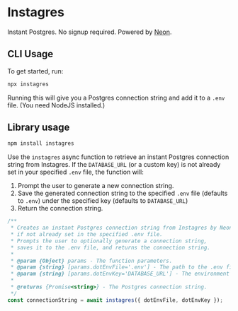 # Instagres

Instant Postgres. No signup required. Powered by [Neon](https://neon.tech).

## CLI Usage

To get started, run:

```sh
npx instagres
```

Running this will give you a Postgres connection string and add it to a `.env` file. (You need NodeJS installed.)

## Library usage

```sh
npm install instagres
```

Use the `instagres` async function to retrieve an instant Postgres connection string from Instagres. If the `DATABASE_URL` (or a custom key) is not already set in your specified `.env` file, the function will:

1. Prompt the user to generate a new connection string.
1. Save the generated connection string to the specified `.env` file
   (defaults to `.env`) under the specified key (defaults to `DATABASE_URL`)
1. Return the connection string.

```js
/**
 * Creates an instant Postgres connection string from Instagres by Neon
 * if not already set in the specified .env file.
 * Prompts the user to optionally generate a connection string,
 * saves it to the .env file, and returns the connection string.
 *
 * @param {Object} params - The function parameters.
 * @param {string} [params.dotEnvFile='.env'] - The path to the .env file.
 * @param {string} [params.dotEnvKey='DATABASE_URL'] - The environment variable key for the connection string.
 *
 * @returns {Promise<string>} - The Postgres connection string.
 */
const connectionString = await instagres({ dotEnvFile, dotEnvKey });
```
